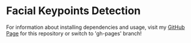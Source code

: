 # Facial Keypoints Detection

For information about installing dependencies and usage, visit my [GitHub Page](https://hash-ir.github.io/Facial-Keypoints-Detection/) for this repository or switch to 'gh-pages' branch!